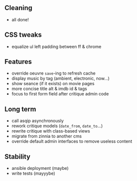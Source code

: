 ## Cleaning

* all done!


## CSS tweaks

* equalize ul left padding between ff & chrome


## Features

* override oeuvre `save`-ing to refresh cache
* display music by tag (ambient, electronic, now...)
* show seance (if it exists) on movie pages
* more concise title alt & imdb id & tags
* focus to first form field after critique admin code


## Long term

* call asqip asynchronously
* rework critique models (`date_from`, `date_to`...)
* rewrite critique with class-based views
* migrate from zinnia to another cms
* override default admin interfaces to remove useless content


## Stability

* ansible deployment (maybe)
* write tests (mayyybe)
